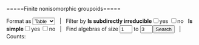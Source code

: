 =====Finite nonisomorphic groupoids=====
<html>
<style>
td {padding-left:3px;padding-right:3px;}
th {background-color:#f0f0f0;font-weight:normal;padding-left:3px;padding-right:3px;}
table {border-collapse:collapse;line-height:80%;} 
</style>
Format as <select id="format" onchange="displayAlgebras(filtlist)">
<option value="table" selected>Table</option>
<option value="html">HTML</option>
<option value="text">Text</option> 
</select>
&nbsp; | &nbsp; Filter by
<b>Is subdirectly irreducible</b><input type="checkbox" name="si" id="siyes" onclick="document.getElementById('sino').checked=false;update()">yes 
<input type="checkbox" name="si" id="sino" onclick="document.getElementById('siyes').checked=false;update()">no &nbsp; 
<b>Is simple</b><input type="checkbox" name="simple" id="simpleyes" onclick="document.getElementById('simpleno').checked=false;update()">yes 
<input type="checkbox" name="simple" id="simpleno" onclick="document.getElementById('simpleyes').checked=false;update()">no &nbsp; | &nbsp;
Find algebras of size <input type="text" id="minsize" size="1" maxlength="2" value="1"> to <input type="text" id="maxsize" size="1" maxlength="2" value="3"><input type="button" value="Search" onclick="searchAlgebras()"> &nbsp; | &nbsp; Counts: <span id="counts"></span>

<div id="algebras"></div>

<script>
function algebraToString(a,k,n) {
 if (format=="html"){
  var st="<div style=\"display:inline-block;border: 1px darkgray solid;\"><sup>"+n+"</sup>"+"<b>"+classname.slice(0,1)+"</b><sub>"+a.length+","+k+"</sub><br>";
  for (var i=0; i<a.length; i++) {
    for (var j=0; j<a.length; j++) st = st+a[i][j]+(j==a.length-1?"":" &nbsp; ");
    st = st+"<br>";
  }
  st = st+"</div> &nbsp;";
 }else if (format=="table"){
  var st="<table style=\"display:inline-block;border: 1px darkgray solid;\"><tr><td colspan=\""+(a.length+1)+"\"><sup>"+n+"</sup>"+"<b>"+classname.slice(0,1)+"</b><sub>"+a.length+","+k+"</sub></td></tr><tr><th>&middot</th>";
  for (var i=0; i<a.length; i++) st += "<th>"+i+"</th>";
  st += "</tr>";
  for (var i=0; i<a.length; i++) {
    st += "<tr><th>"+i+"</th>";
    for (var j=0; j<a.length; j++)
        st = st+"<td>"+a[i][j]+"</td>";
    st = st+"</tr>";
  }
  st = st+"</table> &nbsp;";
 }else if (format=="text"){ 
  var st="{n:"+n+", name:\""+classname+"_{"+a.length+","+k+"}\", size:"+a.length+", ";
  st=st+"num:"+k+", op:{\"cdot\":[\n";
  for (var i=0; i<a.length; i++) {
    st = st+"[";
    for (var j=0; j<a.length; j++)
        st = st+a[i][j]+(j==a.length-1?"":",");
    st = st+"]"+(i==a.length-1?"]}},":",")+"\n";
  }
  st = st+"\n";
 }
 return st;
}
function checkRelation(A,rel) {//rel is a partial binary relation
    //Check that rel is transitive and compatible with the operations of A
    var op;
    var n = A.size;
    for (var x=0; x<n; x++)
	for (var y=0; y<n; y++)
            if (rel[x][y]==1 && x!=y) {
                for (var z=x+1; z<n; z++)
                    if (rel[y][z]==1)
                        if (rel[x][z]==0)
                            return false; //not transitive
		for (var r in A.op) {
		    op = A.op[r];
		    if (op.length!=null)
			if (op[0].length==null) {
			    if (rel[op[x]][op[y]]==0)
				return false;
			} else
			    for (var z=0; z<n; z++) {
				if (rel[op[x][z]][op[y][z]]==0)
				    return false;
				if (rel[op[z][x]][op[z][y]]==0)
				    return false;
			    }
		}
	    }
    return true;
}
function copyOf(arr) {
    var a = new Array(arr.length);
    for (var i=0; i<arr.length; i++) {
        a[i] = new Array(arr[i].length);
        for (var j=0; j<arr[i].length; j++) a[i][j] = arr[i][j];
    }
    return a;
}
function completeRelation(A,rel,i,j) {
    // find next i,j where rel[i][j]=2=undefined; for each val=0 or 1
    // set rel[i][j]=val, check transitivity and compatibility
    // restore and return if no completetion, 
    // else call completeRelation(rel,i,j+1)
    var ok = true;
    while (ok && i<rel.length) {
	while (j<rel.length && rel[i][j]!=2) j++;
	if (j>=rel.length) {
	    j=0; 
	    i++; 
	} else ok = false;
    }
    if (ok) congl[congl.length] = copyOf(rel);
    else for (var val=0; val<2; val++){
	    rel[i][j] = val;
	    rel[j][i] = val;
	    ok = checkRelation(A,rel);
	    if (ok) completeRelation(A,rel,i,j+1);
	    rel[i][j] = 2;
	    rel[j][i] = 2;
	}
}
function congruences(A) {
    // A is a finite algebra (JavaScript object)
    congl = [];
    var rel = new Array(A.size);
    for (var i=0; i<A.size; i++) {
        rel[i] = new Array(A.size);
	for (var j=0; j<A.size; j++) 
	    if (i!=j) rel[i][j] = 2;
	    else rel[i][j]=1;
    }
    completeRelation(A,rel,0,0);
    return congl;
}
function isSubrelation(R,S) { //assumes symmetry of relations
    for (var i=0; i<R.length; i++)
	for (var j=i+1; j<R.length; j++)
	    if (R[i][j]>S[i][j]) return false;
    return true;
}
function conLatleq(cong) { //input list of 0-1-relations
  var leq = new Array(cong.length);
  for (var i=0; i<cong.length; i++) {
      leq[i] = new Array(cong.length);
      leq[i][i] = true;
      for (var j=0; j<cong.length; j++)
	  if (i!=j) leq[i][j] = isSubrelation(cong[i],cong[j]);
  }
  return leq;
}
function leq2uppercovers(rel) {
    var n = rel.length;
    var uc = new Array(n);
    for (var i=0; i<n; i++) {
	uc[i] = [];
        for (var j=0; j<n; j++)
            if (rel[i][j] && i!=j) {
		for (var k=0; k<n && 
			 !(rel[i][k] && i!=k && rel[k][j] && k!=j); k++);
		if (k==n) uc[i][uc[i].length] = j;
	    }
    }
    return uc;
}
function congblock(co,i) {
    var block = [];
    for (var j=0; j<co.length; j++)
	if (co[i][j]==1)
	    block[block.length] = j;
    return block;
}
function cong2part(co) {
    var part = [];
    var flag = new Array(co.length);
    for (var i=0; i<co.length; i++)
        if (flag[i]==null) {
            cb = congblock(co,i);
            for (var j=0; j<cb.length; j++) flag[cb[j]]=true;
            part[part.length] = cb;
        }
    return part;
}
function conLat(A) {
    var conA = {/*name:"Con("+A.name+")",*/ rel:{}};
    var cl = congruences(A);
    conA.size = cl.length;
    conA.eltname = new Array(conA.size);
    for (var i=0; i<conA.size; i++) {
        conA.eltname[i] = cong2part(cl[i]).join(" | ");
    }
    conA.rel.uc = leq2uppercovers(conLatleq(cl));
    return conA;
}
function isSimple(A) {
    return congruences(A).length==2;
}
function isSI(A) {
    var conA = conLat(A);
    return conA.rel.uc[0].length==1;
}
///////////////////////////////////////////////////////////////////////
classname="CBin";
counts=[];
filtcounts=[];
function initializeAlgebra(n) { // finite groupoid with n elements, {0,1,...,n-1}
    var alg = new Array(n);
    for (var i=0; i<n; i++) {
	alg[i] = new Array(n);
	for (var j=0; j<n; j++)
	    alg[i][j] = n; // all elements undefined (=n)
    }
    return alg;
}
function checkAxioms(a) {
    var n,ok,x,y,z,xy,xyz;
    n = a.length;
    ok = true;
    for (x=0; ok && x<n; x++) {
        for (y=0; ok && y<n; y++) {
            xy=a[x][y];
            if (xy<n) {
                ok = !(a[y][x]<n && xy!=a[y][x]); // check commutativity
	    }
	}
    }
    return ok;
}
function checkPermutations(alg) {
    var i,j,ok,p,q,qi,aqi,a,equal;
    ok = true;
    var n = alg.length;
    for (p=0; ok && p<perms.length; p++) {//ok means alg <= qalg
	q = perms[p];
	qi = invperms[p];
	equal = true;
	for (i=0; equal && i<n; i++) {//equal means apij=qaij
	    for (j=0; equal && j<n; j++) {
		aqi = alg[qi[i]][qi[j]];
		a = alg[i][j];
		equal = (aqi<n && a==q[aqi]);
		if (!equal) ok = (aqi==n || a<=q[aqi]);
	    }
	}
    }
    return ok;
}
function completeAlgebra(alg,i,j) {
    // find next i,j where alg[i][j]=n=undefined; for each val=0..n-1
    // set alg[i][j]=val, check axioms and permutations
    // if ok, call completeAlg(alg,i,j+1) then restore and return
    var ok = true;
    var n = alg.length;
    while (ok && i<n) {
	while (j<n && alg[i][j]<n) j++;
	if (j>=n) {
	    j = 0; 
	    i++;
	} else ok = false;
    }
    if (ok) {
        counts[alg.length-1]++;
        alglist[alglist.length] = {size:alg.length,op:{cdot:copyOf(alg)},num:counts[alg.length-1]};
    } else for (var val=0; val<n; val++) {
	alg[i][j] = val;
	ok = checkAxioms(alg);
	if (ok) ok = checkPermutations(alg);
	if (ok) completeAlgebra(alg,i,j+1);
        alg[i][j] = n;
    }
}
function nextPermutation(p) {
    var q=[];
    for (var j=p.length-2; j>=0 && p[j]>p[j+1]; j--);
    if (j<0) return [];
    for (var k=0; k<j; k++) q[k]=p[k];
    for (var k=p.length-1; p[j]>p[k]; k--);
    q[j]=p[k];
    for (var i=p.length-1; i>j; i--) q[i]=p[j+p.length-i];
    q[j+p.length-k]=p[j];
    return q;
}
function permutations(m,n) { // return list of permutations of {m,...,n}
    var perms = [];
    perms[0]=[];
    for (var i=0; i<=n-m; i++) perms[0][i]=m+i;
    for (var i=0; perms[i].length>0; i++) {
        perms[i+1]=nextPermutation(perms[i]);
    }
    perms.length=perms.length-1;
    return perms;
}
function inversePermutation(p) {
    var q=[];
    for (var i=0; i<p.length; i++)
	q[p[i]]=i;
    return q;
}
function findAlgebras(size) {
    counts[size-1]=0;
    perms = permutations(0,size-1);
    invperms = [];
    for (var i=0; i<perms.length; i++) invperms[i]=inversePermutation(perms[i]);
    alg = initializeAlgebra(size);
    completeAlgebra(alg,0,0);
}
function findAlgebrasRange(minsize,maxsize) {
    alglist = [];
    for (var i=minsize; i<=maxsize; i++)
        findAlgebras(i);
}
function update(){
  findAlgebrasRange(eval(document.getElementById('minsize').value), eval(document.getElementById('maxsize').value));
}
function filterAlgebras(As){
    var Bs = [];
    for (var i=0; i<As[As.length-1].size; i++) filtcounts[i] = 0;
    simpleyes = document.getElementById("simpleyes").checked;
    simpleno = document.getElementById("simpleno").checked;
    siyes = document.getElementById("siyes").checked;
    sino = document.getElementById("sino").checked;
    for (var i=0; i<As.length; i++) {
        var add = (!simpleyes||!simpleno) && (!siyes||!sino);
        if (add && (simpleyes||simpleno)) {
            var simple = isSimple(As[i]);
            add = simpleyes && simple || simpleno && !simple;
        }
        if (add && (siyes||sino)) {
            var si = isSI(As[i]);
            add = siyes && si || sino && !si;
        }
        if (add) {
            Bs[Bs.length] = As[i];
            filtcounts[As[i].size-1]++;
        }
    }
    filtlist = Bs;
    displayAlgebras(Bs);
}
function displayAlgebras(As){
    format = document.getElementById("format").value;
    algstr=(format=="text"?classname+"=[\n":"");
    for (var i=0; i<As.length; i++)
        algstr += algebraToString(As[i].op.cdot,As[i].num,i);
    document.getElementById("algebras").innerHTML=(format=="text"?"<textarea rows=\"35\">"+algstr.slice(0,algstr.length-3)+"];\n</textarea>":algstr);
    document.getElementById("counts").innerHTML="<a href=\"http://www.research.att.com/~njas/sequences/?q="+filtcounts.join(",+")+"&sort=0&fmt=0&language=english&go=Search\"><u><b>"+filtcounts.join(", ")+"</b></u></a>";
}
function searchAlgebras(){
    findAlgebrasRange(eval(document.getElementById('minsize').value), eval(document.getElementById('maxsize').value));
    filterAlgebras(alglist);
}
function update(){
    filterAlgebras(alglist);
}
searchAlgebras();
</script>
</html>